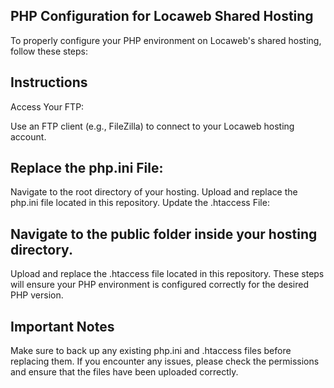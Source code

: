 ## PHP Configuration for Locaweb Shared Hosting

To properly configure your PHP environment on Locaweb's shared hosting, follow these steps:

## Instructions

Access Your FTP:

Use an FTP client (e.g., FileZilla) to connect to your Locaweb hosting account.

## Replace the php.ini File:

Navigate to the root directory of your hosting.
Upload and replace the php.ini file located in this repository.
Update the .htaccess File:

## Navigate to the public folder inside your hosting directory.
Upload and replace the .htaccess file located in this repository.
These steps will ensure your PHP environment is configured correctly for the desired PHP version.

## Important Notes
Make sure to back up any existing php.ini and .htaccess files before replacing them.
If you encounter any issues, please check the permissions and ensure that the files have been uploaded correctly.
